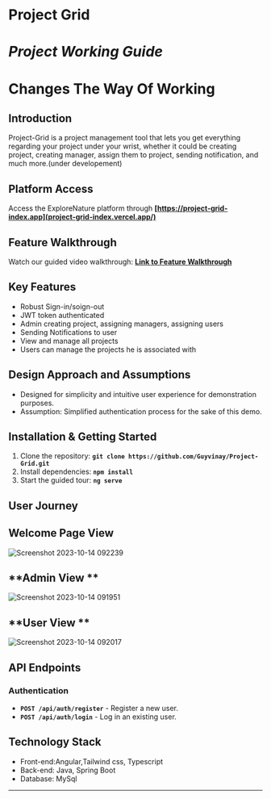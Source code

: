 # Project Grid
# ***Project Working Guide***

# **Changes The Way Of Working**

## **Introduction**

Project-Grid is a project management tool that lets you get everything regarding your project under your wrist, whether it could be creating project, creating manager, assign them to project, sending notification, and much more.(under developement)

## **Platform Access**

Access the ExploreNature platform through **[https://project-grid-index.app](project-grid-index.vercel.app/)**

## **Feature Walkthrough**

Watch our guided video walkthrough: **[Link to Feature Walkthrough]()**

## **Key Features**

- Robust Sign-in/soign-out
- JWT token authenticated
- Admin creating project, assigning managers, assigning users
- Sending Notifications to user
- View and manage all projects
- Users can manage the projects he is associated with

## **Design Approach and Assumptions**

- Designed for simplicity and intuitive user experience for demonstration purposes.
- Assumption: Simplified authentication process for the sake of this demo.

## **Installation & Getting Started**

1. Clone the repository: **`git clone https://github.com/Guyvinay/Project-Grid.git`**
2. Install dependencies: **`npm install`**
3. Start the guided tour: **`ng serve`**

## **User Journey**

## **Welcome Page View**
![Screenshot 2023-10-14 092239](https://github.com/Guyvinay/Project-Grid/assets/119345842/66660711-cfa4-453b-8d96-2a192fa73083)

## **Admin View **
![Screenshot 2023-10-14 091951](https://github.com/Guyvinay/Project-Grid/assets/119345842/e2bf1157-e3af-4c9f-adc1-96cbfe492622)
## **User View **
![Screenshot 2023-10-14 092017](https://github.com/Guyvinay/Project-Grid/assets/119345842/1badc18b-c054-44e8-8dff-6321cc432965)

## **API Endpoints**

### **Authentication**

- **`POST /api/auth/register`** - Register a new user.
- **`POST /api/auth/login`** - Log in an existing user.

## **Technology Stack**

- Front-end:Angular,Tailwind css, Typescript
- Back-end: Java, Spring Boot
- Database: MySql


---
